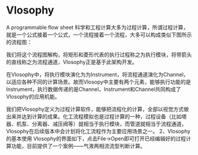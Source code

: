 # Vlosophy
A programmable flow sheet
科学和工程计算大多为过程计算，所谓过程计算，就是一个公式接着一个公式，一个流程接着一个流程，大多可以构成类似下图所示的流程图：

 
我们将这个流程图解构，将矩形和菱形代表的执行过程称之为执行模块，将带箭头的直线称之为流程通道，Vlosophy正是基于此架构开发。
 
在Vlosophy中，将执行模块演化为为Instrument，将流程通道演化为Channel，以适应各种不同的计算场景。故而Vlosopy中主要有两个元素，能够执行功能的是Instrument，执行数据传递的是Channel，Instrument和Channel共同构成了Vlosophy的应用机能。
 
我们把Vlosophy定义为过程计算软件，能够把流程化的计算，全部以视觉方式做出来并达到计算的成果。化工流程模拟也是过程计算的一种，过程设备（比如塔器、机泵、分离器、减压阀等）就相当于执行模块，而管道就相当于流程通道，Vlosophy在后续版本中会计划将化工流程作为主要应用场景之一。
2、Vlosophy的基本使用
Vlosophy的界面如下，点击File->Open即可打开已经编辑好的过程计算功能，目前提供了一个案例——气液两相流流型判断计算。
 

 
 
